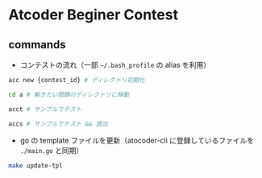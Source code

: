 # Atcoder Beginer Contest

## commands

- コンテストの流れ（一部 `~/.bash_profile` の alias を利用）

```sh
acc new {contest_id} # ディレクトリ初期化

cd a # 解きたい問題のディレクトリに移動

acct # サンプルでテスト

accs # サンプルでテスト && 提出
```

- go の template ファイルを更新（atocoder-cli に登録しているファイルを `./main.go` と同期）

```sh
make update-tpl
```
